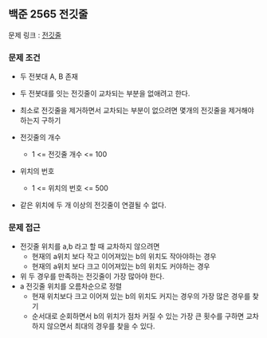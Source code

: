 ## 백준 2565 전깃줄

문제 링크 : [전깃줄](https://www.acmicpc.net/problem/2565)

### 문제 조건

- 두 전봇대 A, B 존재
- 두 전봇대를 잇는 전깃줄이 교차되는 부분을 없애려고 한다.
- 최소로 전깃줄을 제거하면서 교차되는 부분이 없으려면 몇개의 전깃줄을 제거해야 하는지 구하기

- 전깃줄의 개수
    - 1 <= 전깃줄 개수 <= 100
- 위치의 번호
    - 1 <= 위치의 번호 <= 500
- 같은 위치에 두 개 이상의 전깃줄이 연결될 수 없다.

### 문제 접근
- 전깃줄 위치를 a,b 라고 할 때 교차하지 않으려면 
  - 현재의 a위치 보다 작고 이어져있는 b의 위치도 작아야하는 경우
  - 현재의 a위치 보다 크고 이어져있는 b의 위치도 커야하는 경우 
- 위 두 경우를 만족하는 전깃줄이 가장 많아야 한다.
- a 전깃줄 위치를 오름차순으로 정렬
  - 현재 위치보다 크고 이어져 있는 b의 위치도 커지는 경우의 가장 많은 경우를 찾기  
  - 순서대로 순회하면서 b의 위치가 점차 커질 수 있는 가장 큰 횟수를 구하면 교차하지 않으면서 최대의 경우를 찾을 수 있다.
